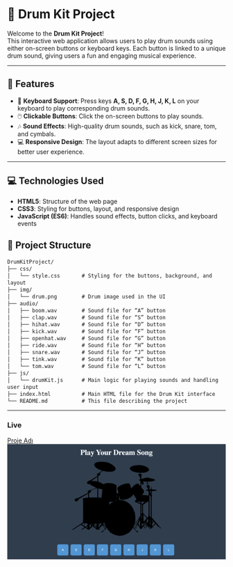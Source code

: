 # 🥁 **Drum Kit Project**

Welcome to the **Drum Kit Project**!  
This interactive web application allows users to play drum sounds using either on-screen buttons or keyboard keys. Each button is linked to a unique drum sound, giving users a fun and engaging musical experience.  

---

## 🚀 **Features**
- 🎹 **Keyboard Support**: Press keys **A, S, D, F, G, H, J, K, L** on your keyboard to play corresponding drum sounds.  
- 🖱️ **Clickable Buttons**: Click the on-screen buttons to play sounds.  
- 🎶 **Sound Effects**: High-quality drum sounds, such as kick, snare, tom, and cymbals.  
- 💻 **Responsive Design**: The layout adapts to different screen sizes for better user experience.  

---

## 💻 **Technologies Used**
- **HTML5**: Structure of the web page  
- **CSS3**: Styling for buttons, layout, and responsive design  
- **JavaScript (ES6)**: Handles sound effects, button clicks, and keyboard events  


## 📂 **Project Structure**
```
DrumKitProject/
├── css/
│   └── style.css       # Styling for the buttons, background, and layout
├── img/
│   └── drum.png        # Drum image used in the UI
├── audio/
│   ├── boom.wav        # Sound file for “A” button
│   ├── clap.wav        # Sound file for “S” button
│   ├── hihat.wav       # Sound file for “D” button
│   ├── kick.wav        # Sound file for “F” button
│   ├── openhat.wav     # Sound file for “G” button
│   ├── ride.wav        # Sound file for “H” button
│   ├── snare.wav       # Sound file for “J” button
│   ├── tink.wav        # Sound file for “K” button
│   └── tom.wav         # Sound file for “L” button
├── js/
│   └── drumKit.js      # Main logic for playing sounds and handling user input
├── index.html          # Main HTML file for the Drum Kit interface
└── README.md           # This file describing the project
```
---

### Live
[Proje Adı](https://github-cannaydinn.github.io/JavaScriptDrumKit)
![Proje Ekran Görüntüsü](img/Page-1.png)

